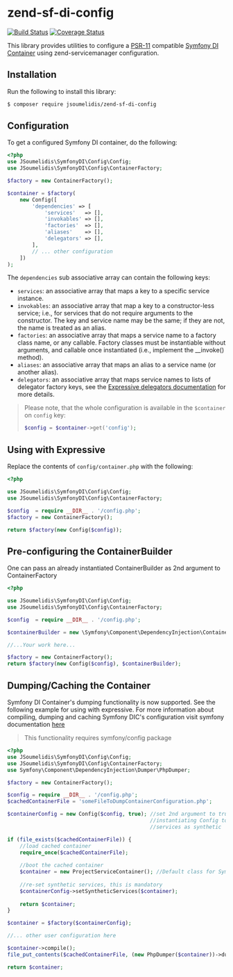 # zend-sf-di-config

[![Build Status](https://travis-ci.com/jsoumelidis/zend-sf-di-config.svg?branch=master)](https://travis-ci.com/jsoumelidis/zend-sf-di-config)
[![Coverage Status](https://coveralls.io/repos/github/jsoumelidis/zend-sf-di-config/badge.svg?branch=master)](https://coveralls.io/github/jsoumelidis/zend-sf-di-config?branch=master)

This library provides utilities to configure
a [PSR-11](http://www.php-fig.org/psr/psr-11/) compatible
[Symfony DI Container](https://github.com/symfony/dependency-injection)
using zend-servicemanager configuration.

## Installation

Run the following to install this library:

```bash
$ composer require jsoumelidis/zend-sf-di-config
```

## Configuration

To get a configured Symfony DI container, do the following:

```php
<?php
use JSoumelidis\SymfonyDI\Config\Config;
use JSoumelidis\SymfonyDI\Config\ContainerFactory;

$factory = new ContainerFactory();

$container = $factory(
    new Config([
        'dependencies' => [
            'services'   => [],
            'invokables' => [],
            'factories'  => [],
            'aliases'    => [],
            'delegators' => [],
        ],
        // ... other configuration
    ])
);
```

The `dependencies` sub associative array can contain the following keys:

- `services`: an associative array that maps a key to a specific service instance.
- `invokables`: an associative array that map a key to a constructor-less
  service; i.e., for services that do not require arguments to the constructor.
  The key and service name may be the same; if they are not, the name is treated
  as an alias.
- `factories`: an associative array that maps a service name to a factory class name, 
  or any callable. Factory classes must be instantiable without arguments, and callable
  once instantiated (i.e., implement the __invoke() method).
- `aliases`: an associative array that maps an alias to a service name (or
  another alias).
- `delegators`: an associative array that maps service names to lists of
  delegator factory keys, see the
  [Expressive delegators documentation](https://docs.zendframework.com/zend-servicemanager/delegators/)
  for more details.

> Please note, that the whole configuration is available in the `$container`
> on `config` key:
>
> ```php
> $config = $container->get('config');
> ```

## Using with Expressive

Replace the contents of `config/container.php` with the following:

```php
<?php

use JSoumelidis\SymfonyDI\Config\Config;
use JSoumelidis\SymfonyDI\Config\ContainerFactory;

$config  = require __DIR__ . '/config.php';
$factory = new ContainerFactory();

return $factory(new Config($config));
```

## Pre-configuring the ContainerBuilder

One can pass an already instantiated ContainerBuilder as 2nd argument
to ContainerFactory

```php
<?php

use JSoumelidis\SymfonyDI\Config\Config;
use JSoumelidis\SymfonyDI\Config\ContainerFactory;

$config  = require __DIR__ . '/config.php';

$containerBuilder = new \Symfony\Component\DependencyInjection\ContainerBuilder();

//...Your work here...

$factory = new ContainerFactory();
return $factory(new Config($config), $containerBuilder);
```

## Dumping/Caching the Container

Symfony DI Container's dumping functionality is now supported.
See the following example for using with expressive.
For more information about compiling, dumping and caching Symfony DIC's configuration
visit symfony documentation
[here](https://symfony.com/doc/current/components/dependency_injection/compilation.html#dumping-the-configuration-for-performance)  
> This functionality requires symfony/config package
```php
<?php
use JSoumelidis\SymfonyDI\Config\Config;
use JSoumelidis\SymfonyDI\Config\ContainerFactory;
use Symfony\Component\DependencyInjection\Dumper\PhpDumper;

$factory = new ContainerFactory();

$config = require __DIR__ . '/config.php';
$cachedContainerFile = 'someFileToDumpContainerConfiguration.php';

$containerConfig = new Config($config, true); //set 2nd argument to true while
                                              //instantiating Config to register
                                              //services as synthetic

if (file_exists($cachedContainerFile)) {
    //load cached container
    require_once($cachedContainerFile);
    
    //boot the cached container
    $container = new ProjectServiceContainer(); //Default class for Symfony DI
    
    //re-set synthetic services, this is mandatory
    $containerConfig->setSyntheticServices($container);
    
    return $container;
}

$container = $factory($containerConfig);

//... other user configuration here

$container->compile();
file_put_contents($cachedContainerFile, (new PhpDumper($container))->dump());

return $container;
```
